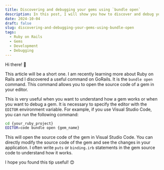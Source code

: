 ```yaml
---
title: Discovering and debugging your gems using `bundle open`
description: In this post, I will show you how to discover and debug your gems using the `bundle open` command.
date: 2024-10-04
draft: false
slug: discovering-and-debugging-your-gems-using-bundle-open
tags:
  - Ruby on Rails
  - Gems
  - Development
  - Debugging
---
```


Hi there! 👋

This article will be a short one. I am recently learning more about Ruby on Rails and I discovered a useful command on GoRails.
It is the `bundle open` command. This command allows you to open the source code of a gem in your editor.

This is very useful when you want to understand how a gem works or when you want to debug a gem.
It is necessary to specify the editor with the `EDITOR` environment variable. For example, if you use Visual Studio Code, you can run the following command:

```bash
cd {your_ruby_project}
EDITOR=code bundle open {gem_name}
```

This will open the source code of the gem in Visual Studio Code.
You can directly modify the source code of the gem and see the changes in your application. I often write `puts` or `binding.irb` statements in the gem source code to understand how it works.

I hope you found this tip useful! 😊
```
